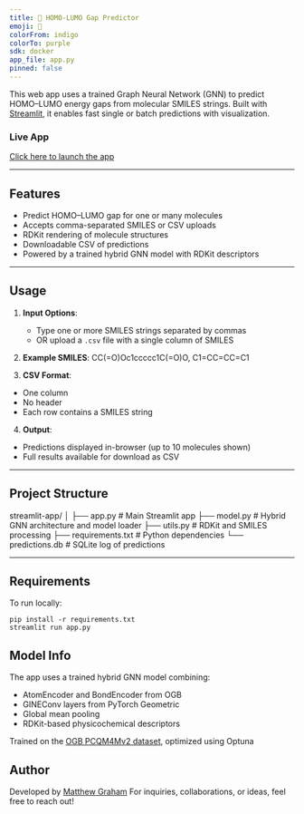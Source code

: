 ```yaml
---
title: 🧪 HOMO‑LUMO Gap Predictor
emoji: 🧬
colorFrom: indigo
colorTo: purple
sdk: docker
app_file: app.py 
pinned: false
---
```



This web app uses a trained Graph Neural Network (GNN) to predict HOMO–LUMO energy gaps from molecular SMILES strings. Built with [Streamlit](https://streamlit.io), it enables fast single or batch predictions with visualization.

### Live App

[Click here to launch the app](https://www.willfillinoncedeployed.com)  


---

## Features

- Predict HOMO–LUMO gap for one or many molecules
- Accepts comma-separated SMILES or CSV uploads
- RDKit rendering of molecule structures
- Downloadable CSV of predictions
- Powered by a trained hybrid GNN model with RDKit descriptors

---

## Usage

1. **Input Options**:
   - Type one or more SMILES strings separated by commas
   - OR upload a `.csv` file with a single column of SMILES

2. **Example SMILES**: CC(=O)Oc1ccccc1C(=O)O, C1=CC=CC=C1

3. **CSV Format**:
- One column
- No header 
- Each row contains a SMILES string

4. **Output**:
- Predictions displayed in-browser (up to 10 molecules shown)
- Full results available for download as CSV

---

## Project Structure

streamlit-app/
│
├── app.py # Main Streamlit app
├── model.py # Hybrid GNN architecture and model loader
├── utils.py # RDKit and SMILES processing
├── requirements.txt # Python dependencies
└── predictions.db # SQLite log of predictions 

---

## Requirements

To run locally:
```
pip install -r requirements.txt
streamlit run app.py

```


## Model Info

The app uses a trained hybrid GNN model combining:

* AtomEncoder and BondEncoder from OGB
* GINEConv layers from PyTorch Geometric
* Global mean pooling
* RDKit-based physicochemical descriptors

Trained on the [OGB PCQM4Mv2 dataset](https://ogb.stanford.edu/docs/lsc/pcqm4mv2/), optimized using Optuna


## Author

Developed by [Matthew Graham](https://github.com/MooseML)
For inquiries, collaborations, or ideas, feel free to reach out!







